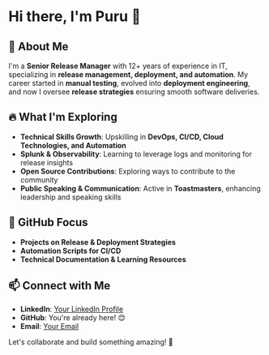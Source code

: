 # Hi there, I'm Puru 👋

## 🚀 About Me
I'm a **Senior Release Manager** with 12+ years of experience in IT, specializing in **release management, deployment, and automation**. My career started in **manual testing**, evolved into **deployment engineering**, and now I oversee **release strategies** ensuring smooth software deliveries.

## 🔥 What I'm Exploring
- **Technical Skills Growth**: Upskilling in **DevOps, CI/CD, Cloud Technologies, and Automation**
- **Splunk & Observability**: Learning to leverage logs and monitoring for release insights
- **Open Source Contributions**: Exploring ways to contribute to the community
- **Public Speaking & Communication**: Active in **Toastmasters**, enhancing leadership and speaking skills

## 📌 GitHub Focus
- **Projects on Release & Deployment Strategies**
- **Automation Scripts for CI/CD**
- **Technical Documentation & Learning Resources**

## 📫 Connect with Me
- **LinkedIn**: [Your LinkedIn Profile](#)
- **GitHub**: You're already here! 😊
- **Email**: [Your Email](#)

Let's collaborate and build something amazing! 🚀
